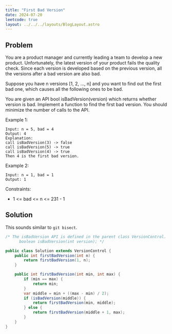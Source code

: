 ```yaml
---
title: "First Bad Version"
date: 2024-07-20
leetcode: true
layout: ../../../layouts/BlogLayout.astro
---
```


## Problem

You are a product manager and currently leading a team to develop a new product. Unfortunately, the latest version of your product fails the quality check. Since each version is developed based on the previous version, all the versions after a bad version are also bad.

Suppose you have n versions [1, 2, ..., n] and you want to find out the first bad one, which causes all the following ones to be bad.

You are given an API bool isBadVersion(version) which returns whether version is bad. Implement a function to find the first bad version. You should minimize the number of calls to the API.

Example 1:

```text
Input: n = 5, bad = 4
Output: 4
Explanation:
call isBadVersion(3) -> false
call isBadVersion(5) -> true
call isBadVersion(4) -> true
Then 4 is the first bad version.
```

Example 2:

```text
Input: n = 1, bad = 1
Output: 1
```

Constraints:

- 1 <= bad <= n <= 231 - 1

## Solution

This sounds similar to `git bisect`.

```java
/* The isBadVersion API is defined in the parent class VersionControl.
      boolean isBadVersion(int version); */

public class Solution extends VersionControl {
    public int firstBadVersion(int n) {
        return firstBadVersion(1, n);
    }

    public int firstBadVersion(int min, int max) {
        if (min == max) {
            return min;
        }
        var middle = min + ((max - min) / 2);
        if (isBadVersion(middle)) {
            return firstBadVersion(min, middle);
        } else {
            return firstBadVersion(middle + 1, max);
        }
    }
}
```
